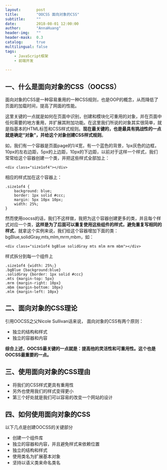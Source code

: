 ```yaml
---
layout:       post
title:        "OOCSS 面向对象的CSS"
subtitle:     ""
date:         2018-08-01 12:00:00
author:       "AnnaHuang"
header-img:   ""
header-mask:  0.3
catalog:      true
multilingual: false  
tags:
    - JavaScript框架
    - 前端开发
    
---
```


## 一、什么是面向对象的CSS（OOCSS）

面向对象的CSS是一种容易重用的一种CSS规则，也是OOP的概念，从而降低了页面的加载时间，提高了网面的性能。

这里关键的一点就是如何在页面中识别，创建和模块化可重用的对象，并在页面中任何需要的地方重用，并扩展其附加功能。在这里我们所说的对象其实很简单，就是指基本的HTML标签和CSS样式规则。**现在最关键的，也是最具有挑战性的一点就是确定“对象”，并给这个对象创建CSS样式规则**。

如，我们有一个容器是页面page的1/4宽，有一个蓝色的背景，1px灰色的边框，10px的左右边距，5px的上边距，10px的下边距，以前对于这样一个样式，我们常常给这个容器创建一个类，并把这些样式全部加上：
```
<div class="size1of4"></div>
```

相应的样式加在这个容器上：
```
.size1of4 {
	background: blue;
	border: 1px solid #ccc;
	margin: 5px 10px 10px;
	width: 25%;
}
```

然而使用oocss的话，我们不这样做，我把为这个容器创建更多的类，并且每个样式对应一个类，**这样是为了后面可以重复使用这些组件的样式，避免重复写相同的样式**，就拿这个实例来说，我们给这个容器增加下面的类：bgBlue,solidGray,mts,mlm,mrm,mbm，如：
```
<div class="size1of4 bgBlue solidGray mts mlm mrm mbm"></div>
```

样式拆分到每一个组件上

```
.size1of4 {width: 25%;}
.bgBlue {background:blue}
.solidGray {border: 1px solid #ccc}
.mts {margin-top: 5px}
.mrm {margin-right: 10px}
.mbm {margin-bottom: 10px}
.mlm {margin-left: 10px}

```

## 二、面向对象的CSS理论
引用OOCSS之父Nicole Sullivan话来说， 面向对象的CSS有两个原则：

- 独立的结构和样式
- 独立的容器和内容

**综合上述，OOCSS最关键的一点就是：提高他的灵活性和可重用性。这个也是OOCSS最重要的一点。**

## 三、使用面向对象的CSS理由

- 将我们的CSS样式更具有重用性
- 另外也使用我们的样式变得更小
- 第三个好处就是我们可以容易的改变一个网站的设计

## 四、如何使用面向对象的CSS
以下几点是创建OOCSS的关键部分

- 创建一个组件库
- 独立的容器和内容，并且避免样式来依赖位置
- 独立的结构和样式
- 使用类名为扩展基本对象
- 坚持以语义类来命名类名

